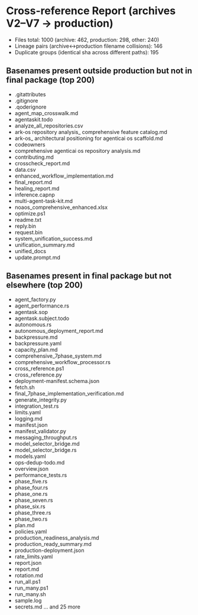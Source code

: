 ﻿# Cross-reference Report (archives V2–V7 → production)
- Files total: 1000 (archive: 462, production: 298, other: 240)
- Lineage pairs (archive↔production filename collisions): 146
- Duplicate groups (identical sha across different paths): 195
## Basenames present outside production but not in final package (top 200)
- .gitattributes
- .gitignore
- .qoderignore
- agent_map_crosswalk.md
- agentaskit.todo
- analyze_all_repositories.csv
- ark-os repository analysis_ comprehensive feature catalog.md
- ark-os_ architectural positioning for agenticai os scaffold.md
- codeowners
- comprehensive agenticai os repository analysis.md
- contributing.md
- crosscheck_report.md
- data.csv
- enhanced_workflow_implementation.md
- final_report.md
- healing_report.md
- inference.capnp
- multi-agent-task-kit.md
- noaos_comprehensive_enhanced.xlsx
- optimize.ps1
- readme.txt
- reply.bin
- request.bin
- system_unification_success.md
- unification_summary.md
- unified_docs
- update.prompt.md
## Basenames present in final package but not elsewhere (top 200)
- agent_factory.py
- agent_performance.rs
- agentask.sop
- agentask.subject.todo
- autonomous.rs
- autonomous_deployment_report.md
- backpressure.md
- backpressure.yaml
- capacity_plan.md
- comprehensive_7phase_system.md
- comprehensive_workflow_processor.rs
- cross_reference.ps1
- cross_reference.py
- deployment-manifest.schema.json
- fetch.sh
- final_7phase_implementation_verification.md
- generate_integrity.py
- integration_test.rs
- limits.yaml
- logging.md
- manifest.json
- manifest_validator.py
- messaging_throughput.rs
- model_selector_bridge.md
- model_selector_bridge.rs
- models.yaml
- ops-dedup-todo.md
- overview.json
- performance_tests.rs
- phase_five.rs
- phase_four.rs
- phase_one.rs
- phase_seven.rs
- phase_six.rs
- phase_three.rs
- phase_two.rs
- plan.md
- policies.yaml
- production_readiness_analysis.md
- production_ready_summary.md
- production-deployment.json
- rate_limits.yaml
- report.json
- report.md
- rotation.md
- run_all.ps1
- run_many.ps1
- run_many.sh
- sample.log
- secrets.md
… and 25 more
